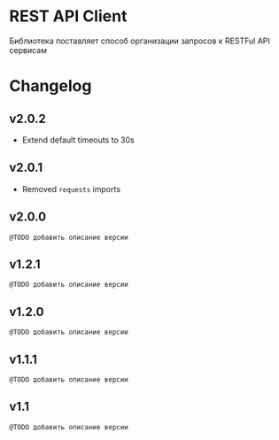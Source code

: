 REST API Client
===============

Библиотека поставляет способ организации запросов к RESTFul API сервисам


# Changelog

## v2.0.2

* Extend default timeouts to 30s

## v2.0.1

* Removed `requests` imports

## v2.0.0

`@TODO добавить описание версии`

## v1.2.1

`@TODO добавить описание версии`

## v1.2.0

`@TODO добавить описание версии`

## v1.1.1

`@TODO добавить описание версии`

## v1.1

`@TODO добавить описание версии`